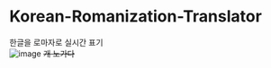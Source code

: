 # Korean-Romanization-Translator
한글을 로마자로 실시간 표기<br>
![image](https://github.com/newhajinyoon/Korean-Romanization-Translator/assets/61103309/2be1eba5-9a7f-4a83-be7d-6218f77d9dd9)
~~개 노가다~~
